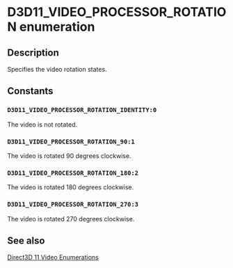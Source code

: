 # D3D11_VIDEO_PROCESSOR_ROTATION enumeration

## Description

Specifies the video rotation states.

## Constants

### `D3D11_VIDEO_PROCESSOR_ROTATION_IDENTITY:0`

The video is not rotated.

### `D3D11_VIDEO_PROCESSOR_ROTATION_90:1`

The video is rotated 90 degrees clockwise.

### `D3D11_VIDEO_PROCESSOR_ROTATION_180:2`

The video is rotated 180 degrees clockwise.

### `D3D11_VIDEO_PROCESSOR_ROTATION_270:3`

The video is rotated 270 degrees clockwise.

## See also

[Direct3D 11 Video Enumerations](https://learn.microsoft.com/windows/desktop/medfound/direct3d-11-video-enumerations)
